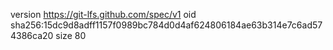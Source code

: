 version https://git-lfs.github.com/spec/v1
oid sha256:15dc9d8adff1157f0989bc784d0d4af624806184ae63b314e7c6ad574386ca20
size 80
